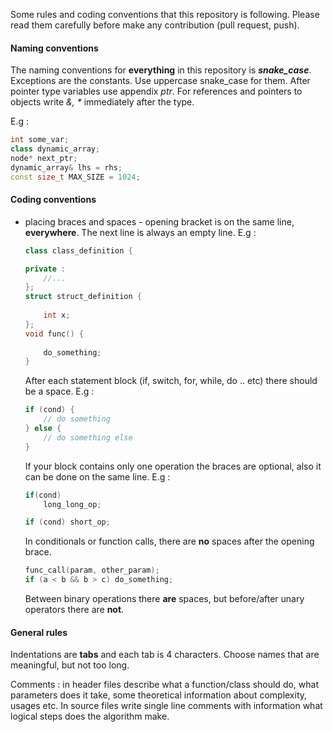 Some rules and coding conventions that this repository is following.
Please read them carefully before make any contribution (pull request, push).

#### Naming conventions

The naming conventions for **everything** in this repository is ***snake_case***. 
Exceptions are the constants. Use uppercase snake_case for them.
After pointer type variables use appendix *ptr*.
For references and pointers to objects write *&, \** immediately after the type.

 E.g :

````c++
int some_var;
class dynamic_array;
node* next_ptr;
dynamic_array& lhs = rhs;
const size_t MAX_SIZE = 1024;
````



#### Coding conventions

* placing braces and spaces - opening bracket is on the same line, **everywhere**. The next line is always an empty line. E.g :

  ````C++
  class class_definition {
  
  private :
      //...
  };
  struct struct_definition {
      
      int x;
  };
  void func() {
      
      do_something;
  }
  ````

  

  After each statement block (if, switch, for, while, do .. etc) there should be a space. E.g : 

  ``` c++
  if (cond) {
      // do something
  } else {
      // do something else
  }
  ```

  If your block contains only one operation the braces are optional, also it can be done on the same line. E.g :

  ```C++
  if(cond)
      long_long_op;
  
  if (cond) short_op;
  ```

  In conditionals or function calls, there are **no** spaces after the opening brace.

  ````C++
  func_call(param, other_param);
  if (a < b && b > c) do_something;
  ````

  Between binary operations there **are** spaces, but before/after unary operators there are **not**.

#### General rules

Indentations are **tabs** and each tab is 4 characters.
Choose names that are meaningful, but not too long.

Comments : in header files describe what a function/class should do, what parameters does it take,
some theoretical information about complexity, usages etc. In source files write single line comments
with information what logical steps does the algorithm make.